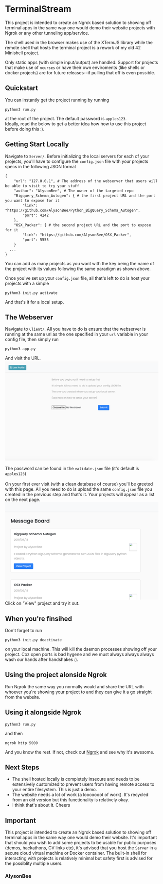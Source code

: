 # TerminalStream
This project is intended to create an Ngrok based solution to showing off terminal apps in the same way one would demo their website projects with Ngrok or any other tunneling app/service.<br>

The shell used in the browser makes use of the XTermJS library while the remote shell that hosts the terminal project is a rework of my old 42 Minishell project.

Only static apps (with simple input/output) are handled. Support for projects that make use of `ncurses` or have their own enviroments (like shells or docker projects) are for future releases--if pulling that off is even possible. 

## Quickstart
You can instantly get the project running by running
```
python3 run.py
```
at the root of the project. The default password is `apples123`.<br>
Ideally, read the below to get a better idea how how to use this project before doing this :).

## Getting Start Locally
Navigate to `Server/`.
Before initializing the local servers for each of your projects, you'll have to configure the `config.json` file with your projects specs in the following JSON format 
```
{
	"url": "127.0.0.1", # The address of the webserver that users will be able to visit to try your stuff
	"author": "AlysonBee", # The owner of the targeted repo
	"Bigquery_Schema_Autogen": { # the first project URL and the port you want to expose for it
	    "link": "https://github.com/AlysonBee/Python_BigQuery_Schema_Autogen",
	    "port": 4242
	},
	"OSX_Packer": { # the second project URL and the port to expose for it
	    "link": "https://github.com/AlysonBee/OSX_Packer",
	    "port": 5555
	}
  ...
}
```
You can add as many projects as you want with the key being the name of the project with its values following the same paradigm as shown above.

Once you've set up your `config.json` file, all that's left to do is host your projects with a simple
```
python3 init.py activate
```
And that's it for a local setup.

## The Webserver
Navigate to `Client/`.
All you have to do is ensure that the webserver is running at the same url as the one specified in your `url` variable in your config file, then simply run
```
python3 app.py
```
And visit the URL.
<img src="Client/screenshots/setupscreen.png" />

The password can be found in the `validate.json` file (it's default is `apples123`)<br><br> On your first ever visit (with a clean database of course) you'll be greeted with this page.
All you need to do is upload the same `config.json` file you created in the previous step and that's it. Your projects will appear as a list on the next page.
<img src="Client/screenshots/ilsting.png"/>
Click on "View" project and try it out.

## When you're finsihed
Don't forget to run 
```
python3 init.py deactivate
```
on your local machine. This will kill the daemon processes showing off your project. Coz open ports is bad hygene and we must always always always wash our hands after handshakes :).

## Using the project alonside Ngrok
Run Ngrok the same way you normally would and share the URL with whoever you're showing your project to and they can give it a go straight from the website.

## Using it alongside Ngrok
```
python3 run.py
```
and then
```
ngrok http 5000
```
And you know the rest. If not, check out <a href="">Ngrok</a> and see why it's awesome.

## Next Steps
- The shell hosted locally is completely insecure and needs to be extensively customized to prevent users from having remote access to your entire filesystem. This is just a demo.
- The website needs a lot of work (a looooooot of work). It's recycled from an old version but this functionality is relatively okay.
- I think that's about it. Cheers

## Important
This project is intended to create an Ngrok based solution to showing off terminal apps in the same way one would demo their website. It's important that should you wish to add some projects to be usable for public purposes (demos, hackathons, CV links etc), it's advised that you host the `Server` in a secure cloud virtual machine or Docker container. The built-in shell for interacting with projects is relatively minimal but safety first is advised for the possiblity multiple users.

### AlysonBee
